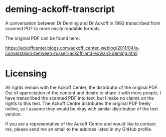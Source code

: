 # deming-ackoff-transcript
A conversation between Dr Deming and Dr Ackoff in 1992 transcribed from scanned PDF to more easily readable formats.

The original PDF can be found here:

https://ackoffcenter.blogs.com/ackoff_center_weblog/2011/04/a-converstaion-between-russell-ackoff-and-edward-deming.html

# Licensing
All rights remain with the Ackoff Center, the distributor of the original PDF. Out of appreciation of the content and desire to share it with more people, I have transcribed the scanned PDF into text, but I make no claims on the rights to this text. The Ackoff Centre distributes the original PDF freely online, so I assume they would be okay with similar distribution of the text version.

If you are a representative of the Ackoff Centre and would like to contact me, please send me an email to the address listed in my GitHub profile.